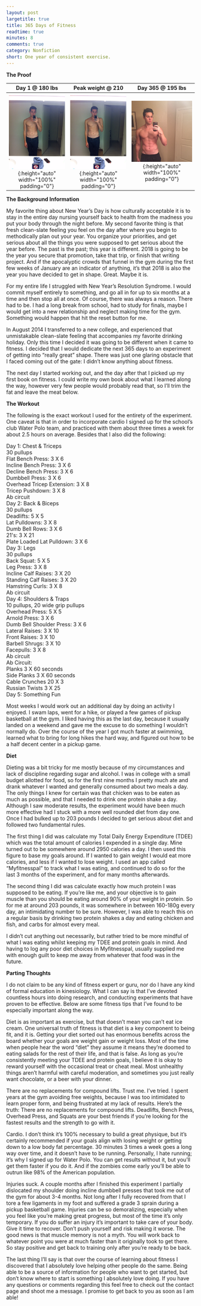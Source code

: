 ```yaml
---
layout: post
largetitle: true
title: 365 Days of Fitness
readtime: true
minutes: 8
comments: true
category: Nonfiction
short: One year of consistent exercise.
---
```

<p><b>The Proof</b></p>

|Day 1 @ 180 lbs|Peak weight @ 210|Day 365 @ 195 lbs|
|:---:|:---:|:---:|
|![Day 1 @ 180 lbs](/assets/images/day1.JPG){:height="auto" width="100%" padding="0"}|![Peak weight @ 210](/assets/images/day1.JPG){:height="auto" width="100%" padding="0"}|![Day 365 @ 195 lbs](/assets/images/365days.JPG){:height="auto" width="100%" padding="0"}|

<p><b>The Background Information</b></p>

<p>My favorite thing about New Year&rsquo;s Day is how culturally acceptable it is to stay in the entire day nursing yourself back to health from the madness you put your body through the night before. My second favorite thing is that fresh clean-slate feeling you feel on the day after where you begin to methodically plan out your year. You organize your priorities, and get serious about all the things you were supposed to get serious about the year before. The past is the past; this year is different. 2018 is going to be the year you secure that promotion, take that trip, or finish that writing project. And if the apocalyptic crowds that funnel in the gym during the first few weeks of January are an indicator of anything, it&rsquo;s that 2018 is also the year you have decided to get in shape. Great. Maybe it is.<br />
</p><p>
For my entire life I struggled with New Year&rsquo;s Resolution Syndrome. I would commit myself entirely to something, and go all in for up to six months at a time and then stop all at once. Of course, there was always a reason. There had to be. I had a long break from school, had to study for finals, maybe I would get into a new relationship and neglect making time for the gym. Something would happen that hit the reset button for me. <br />
</p><p>
In August 2014 I transferred to a new college, and experienced that unmistakable clean-slate feeling that accompanies my favorite drinking holiday. Only this time I decided it was going to be different when it came to fitness. I decided that I would dedicate the next 365 days to an experiment of getting into &ldquo;really great&rdquo; shape. There was just one glaring obstacle that I faced coming out of the gate: I didn&rsquo;t know anything about fitness.<br />
</p><p>
The next day I started working out, and the day after that I picked up my first
book on fitness. I could write my own book about what I learned along the way,
however very few people would probably read that, so I&rsquo;ll trim the fat and
leave the meat below. </p><p>

<p><b>The Workout</b></p>

<p> The following is the exact workout I used for the entirety of the experiment. One caveat is that in order to incorporate cardio I signed up for the school&rsquo;s club Water Polo team, and practiced with them about three times a week for about 2.5 hours on average. Besides that I also did the following:</p>

<p>Day 1: Chest &amp; Triceps<br />
30 pullups<br />
Flat Bench Press: 3 X 6 <br />
Incline Bench Press: 3 X 6<br />
Decline Bench Press: 3 X 6<br />
Dumbbell Press: 3 X 6<br />
Overhead Tricep Extension: 3 X 8<br />
Tricep Pushdown: 3 X 8<br />
Ab circuit<br />
Day 2: Back &amp; Biceps<br />
30 pullups<br />
Deadlifts: 5 X 5<br />
Lat Pulldowns: 3 X 8<br />
Dumb Bell Rows: 3 X 6<br />
21's: 3 X 21<br />
Plate Loaded Lat Pulldown: 3 X 6<br />
Day 3: Legs<br />
30 pullups<br />
Back Squat: 5 X 5<br />
Leg Press: 3 X 8<br />
Incline Calf Raises: 3 X 20<br />
Standing Calf Raises: 3 X 20<br />
Hamstring Curls: 3 X 8<br />
Ab circuit <br />
Day 4: Shoulders &amp; Traps<br />
10 pullups, 20 wide grip pullups<br />
Overhead Press: 5 X 5<br />
Arnold Press: 3 X 6<br />
Dumb Bell Shoulder Press: 3 X 6<br />
Lateral Raises: 3 X 10<br />
Front Raises: 3 X 10<br />
Barbell Shrugs: 3 X 10<br />
Facepulls: 3 X 8<br />
Ab circuit<br />
Ab Circuit:<br />
Planks 3 X 60 seconds<br />
Side Planks 3 X 60 seconds<br />
Cable Crunches 20 X 3<br />
Russian Twists 3 X 25<br />
Day 5: Something Fun<br /></p><p>
 Most weeks I would work out an additional day by doing an activity I enjoyed. I swam laps, went for a hike, or played a few games of pickup basketball at the gym. I liked having this as the last day, because it usually landed on a weekend and gave me the excuse to do something I wouldn&rsquo;t normally do. Over the course of the year I got much faster at swimming, learned what to bring for long hikes the hard way, and figured out how to be a half decent center in a pickup game. <br />
</p><p>
<b>Diet</b><br /></p><p>

 Dieting was a bit tricky for me mostly because of my circumstances and lack of discipline regarding sugar and alcohol. I was in college with a small budget allotted for food, so for the first nine months I pretty much ate and drank whatever I wanted and generally consumed about two meals a day. The only things I knew for certain was that chicken was to be eaten as much as possible, and that I needed to drink one protein shake a day. Although I saw moderate results, the experiment would have been much more effective had I stuck with a more well rounded diet from day one. Once I had bulked up to 203 pounds I decided to get serious about diet and followed two fundamental rules.<br />
</p><p>
 The first thing I did was calculate my Total Daily Energy Expenditure (TDEE) which was the total amount of calories I expended in a single day. Mine turned out to be somewhere around 2950 calories a day. I then used this figure to base my goals around. If I wanted to gain weight I would eat more calories, and less if I wanted to lose weight. I used an app called &ldquo;Myfitnesspal&rdquo; to track what I was eating, and continued to do so for the last 3 months of the experiment, and for many months afterwards. <br />
</p><p>
 The second thing I did was calculate exactly how much protein I was supposed to be eating. If you&rsquo;re like me, and your objective is to gain muscle than you should be eating around 90% of your weight in protein. So for me at around 203 pounds, it was somewhere in between 160-180g every day, an intimidating number to be sure. However, I was able to reach this on a regular basis by drinking two protein shakes a day and eating chicken and fish, and carbs for almost every meal. <br />
</p><p>
 I didn&rsquo;t cut anything out necessarily, but rather tried to be more mindful of what I was eating whilst keeping my TDEE and protein goals in mind. And having to log any poor diet choices in Myfitnesspal, usually supplied me with enough guilt to keep me away from whatever that food was in the future. <br />
</p><p><b>
Parting Thoughts<br />
</b></p><p>
 I do not claim to be any kind of fitness expert or guru, nor do I have any kind of formal education in kinesiology. What I can say is that I&rsquo;ve devoted countless hours into doing research, and conducting experiments that have proven to be effective. Below are some fitness tips that I&rsquo;ve found to be especially important along the way. <br />
</p><p>
Diet is as important as exercise, but that doesn&rsquo;t mean you can&rsquo;t eat ice cream. One universal truth of fitness is that diet is a key component to being fit, and it is. Getting your diet sorted out has enormous benefits across the board whether your goals are weight gain or weight loss. Most of the time when people hear the word &ldquo;diet&rdquo; they assume it means they&rsquo;re doomed to eating salads for the rest of their life, and that is false. As long as you&rsquo;re consistently meeting your TDEE and protein goals, I believe it is okay to reward yourself with the occasional treat or cheat meal. Most unhealthy things aren&rsquo;t harmful with careful moderation, and sometimes you just really want chocolate, or a beer with your dinner. <br />
</p><p>
There are no replacements for compound lifts. Trust me. I&rsquo;ve tried. I spent years at the gym avoiding free weights, because I was too intimidated to learn proper form, and being frustrated at my lack of results. Here&rsquo;s the truth: There are no replacements for compound lifts. Deadlifts, Bench Press, Overhead Press, and Squats are your best friends if you&rsquo;re looking for the fastest results and the strength to go with it. <br />
</p><p>
Cardio. I don&rsquo;t think it&rsquo;s 100% necessary to build a great physique, but it&rsquo;s certainly recommended if your goals align with losing weight or getting down to a low body fat percentage. 30 minutes 3 times a week goes a long way over time, and it doesn&rsquo;t have to be running. Personally, I hate running; it&rsquo;s why I signed up for Water Polo. You can get results without it, but you&rsquo;ll get them faster if you do it. And if the zombies come early you&rsquo;ll be able to outrun like 98% of the American population.<br />
</p><p>
Injuries suck. A couple months after I finished this experiment I partially dislocated my shoulder doing incline dumbbell presses that took me out of the gym for about 3-4 months. Not long after I fully recovered from that I tore a few ligaments in my foot and suffered a grade 3 sprain during a pickup basketball game. Injuries can be so demoralizing, especially when you feel like you&rsquo;re making great progress, but most of the time it&rsquo;s only temporary. If you do suffer an injury it&rsquo;s important to take care of your body. Give it time to recover. Don&rsquo;t push yourself and risk making it worse. The good news is that muscle memory is not a myth. You will work back to whatever point you were at much faster than it originally took to get there. So stay positive and get back to training only after you&rsquo;re ready to be back.<br />
</p><p>
The last thing I&rsquo;ll say is that over the course of learning about fitness I discovered that I absolutely love helping other people do the same. Being able to be a source of information for people who want to get started, but don&rsquo;t know where to start is something I absolutely love doing. If you have any questions or comments regarding this feel free to check out the contact page and shoot me a message. I promise to get back to you as soon as I am able!<br />
</p>
